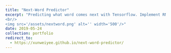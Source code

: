 ```yaml
---
title: "Next-Word Predictor"
excerpt: "Predicting what word comes next with Tensorflow. Implement RNN and LSTM to develope four models of various languages.
<br/>
<img src='/assets/nextword.png' alt='' width='500'/>"
date: 2019-05-24
collection: portfolio
redirect_to:
  - https://xunweiyee.github.io/next-word-predictor/
---
```

